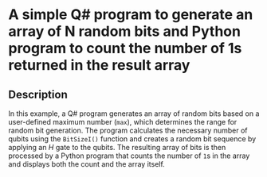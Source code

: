 # A simple Q# program to generate an array of N random bits and Python program to count the number of 1s returned in the result array

## Description

In this example, a Q# program generates an array of random bits based on a user-defined maximum number (`max`), which determines the range for random bit generation. The program calculates the necessary number of qubits using the `BitSizeI()` function and creates a random bit sequence by applying an $H$ gate to the qubits. The resulting array of bits is then processed by a Python program that counts the number of `1`s in the array and displays both the count and the array itself.
